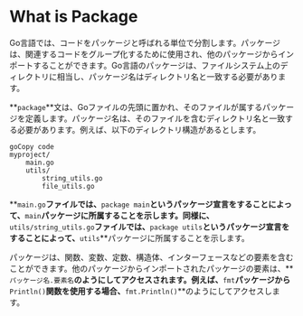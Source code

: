 # What is Package

Go言語では、コードをパッケージと呼ばれる単位で分割します。パッケージは、関連するコードをグループ化するために使用され、他のパッケージからインポートすることができます。Go言語のパッケージは、ファイルシステム上のディレクトリに相当し、パッケージ名はディレクトリ名と一致する必要があります。

**`package`**文は、Goファイルの先頭に置かれ、そのファイルが属するパッケージを定義します。パッケージ名は、そのファイルを含むディレクトリ名と一致する必要があります。例えば、以下のディレクトリ構造があるとします。

```
goCopy code
myproject/
    main.go
    utils/
        string_utils.go
        file_utils.go

```

**`main.go`**ファイルでは、**`package main`**というパッケージ宣言をすることによって、**`main`**パッケージに所属することを示します。同様に、**`utils/string_utils.go`**ファイルでは、**`package utils`**というパッケージ宣言をすることによって、**`utils`**パッケージに所属することを示します。

パッケージは、関数、変数、定数、構造体、インターフェースなどの要素を含むことができます。他のパッケージからインポートされたパッケージの要素は、**`パッケージ名.要素名`**のようにしてアクセスされます。例えば、**`fmt`**パッケージから**`Println()`**関数を使用する場合、**`fmt.Println()`**のようにしてアクセスします。